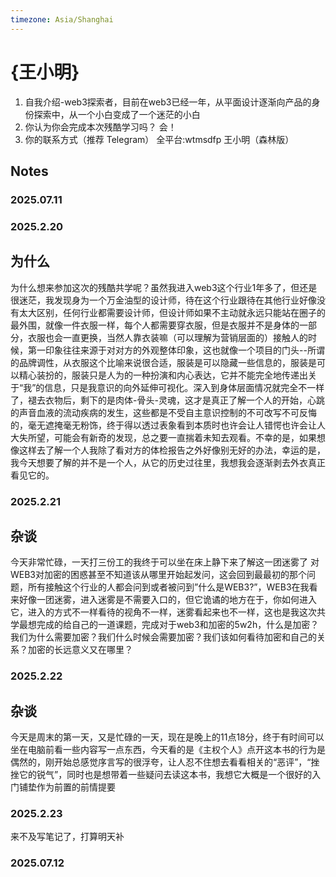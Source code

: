 ```yaml
---
timezone: Asia/Shanghai
---
```


# {王小明}

1. 自我介绍-web3探索者，目前在web3已经一年，从平面设计逐渐向产品的身份探索中，从一个小白变成了一个迷茫的小白
2. 你认为你会完成本次残酷学习吗？ 会！
3. 你的联系方式（推荐 Telegram） 全平台:wtmsdfp 王小明（森林版）

## Notes

<!-- Content_START -->

### 2025.07.11
### 2025.2.20
## 为什么 ##  
为什么想来参加这次的残酷共学呢？虽然我进入web3这个行业1年多了，但还是很迷茫，我发现身为一个万金油型的设计师，待在这个行业跟待在其他行业好像没有太大区别，任何行业都需要设计师，但设计师如果不主动就永远只能站在圈子的最外围，就像一件衣服一样，每个人都需要穿衣服，但是衣服并不是身体的一部分，衣服也会一直更换，当然人靠衣装嘛（可以理解为营销层面的）接触人的时候，第一印象往往来源于对对方的外观整体印象，这也就像一个项目的门头--所谓的品牌调性，从衣服这个比喻来说很合适，服装是可以隐藏一些信息的，服装是可以精心装扮的，服装只是人为的一种扮演和内心表达，它并不能完全地传递出关于“我”的信息，只是我意识的向外延伸可视化。深入到身体层面情况就完全不一样了，褪去衣物后，剩下的是肉体-骨头-灵魂，这才是真正了解一个人的开始，心跳的声音血液的流动疾病的发生，这些都是不受自主意识控制的不可改写不可反悔的，毫无遮掩毫无粉饰，终于得以透过表象看到本质时也许会让人错愕也许会让人大失所望，可能会有新奇的发现，总之要一直揣着未知去观看。不幸的是，如果想像这样去了解一个人我除了看对方的体检报告之外好像别无好的办法，幸运的是，我今天想要了解的并不是一个人，从它的历史过往里，我想我会逐渐剥去外衣真正看见它的。
### 2025.2.21
## 杂谈 ##
今天非常忙碌，一天打三份工的我终于可以坐在床上静下来了解这一团迷雾了
对WEB3对加密的困惑甚至不知道该从哪里开始起发问，这会回到最最初的那个问题，所有接触这个行业的人都会问到或者被问到”什么是WEB3?”，WEB3在我看来好像一团迷雾，进入迷雾是不需要入口的，但它诡谲的地方在于，你如何进入它，进入的方式不一样看待的视角不一样，迷雾看起来也不一样，这也是我这次共学最想完成的给自己的一道课题，完成对于web3和加密的5w2h，什么是加密？我们为什么需要加密？我们什么时候会需要加密？我们该如何看待加密和自己的关系？加密的长远意义又在哪里？
### 2025.2.22
## 杂谈 ##
今天是周末的第一天，又是忙碌的一天，现在是晚上的11点18分，终于有时间可以坐在电脑前看一些内容写一点东西，今天看的是《主权个人》点开这本书的行为是偶然的，刚开始总感觉序言写的很浮夸，让人忍不住想去看看相关的“恶评”，“挫挫它的锐气”，同时也是想带着一些疑问去读这本书，我想它大概是一个很好的入门铺垫作为前置的前情提要
### 2025.2.23
来不及写笔记了，打算明天补
### 2025.07.12

<!-- Content_END -->
